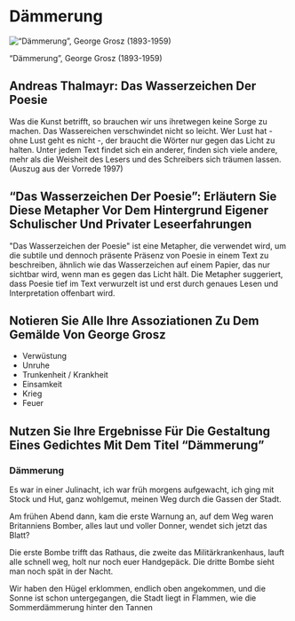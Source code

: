 # Dämmerung

![“Dämmerung”, George Grosz (1893-1959)](Da%CC%88mmerung/Untitled.png)

“Dämmerung”, George Grosz (1893-1959)

## Andreas Thalmayr: Das Wasserzeichen Der Poesie

Was die Kunst betrifft, so brauchen wir uns ihretwegen keine Sorge zu machen. Das Wassereichen verschwindet nicht so leicht. Wer Lust hat - ohne Lust geht es nicht -, der braucht die Wörter nur gegen das Licht zu halten. Unter jedem Text findet sich ein anderer, finden sich viele andere, mehr als die Weisheit des Lesers und des Schreibers sich träumen lassen.
(Auszug aus der Vorrede 1997)

## “Das Wasserzeichen Der Poesie”: Erläutern Sie Diese Metapher Vor Dem Hintergrund Eigener Schulischer Und Privater Leseerfahrungen

"Das Wasserzeichen der Poesie" ist eine Metapher, die verwendet wird, um die subtile und dennoch präsente Präsenz von Poesie in einem Text zu beschreiben, ähnlich wie das Wasserzeichen auf einem Papier, das nur sichtbar wird, wenn man es gegen das Licht hält. Die Metapher suggeriert, dass Poesie tief im Text verwurzelt ist und erst durch genaues Lesen und Interpretation offenbart wird.

## Notieren Sie Alle Ihre Assoziationen Zu Dem Gemälde Von George Grosz

- Verwüstung
- Unruhe
- Trunkenheit / Krankheit
- Einsamkeit
- Krieg
- Feuer

## Nutzen Sie Ihre Ergebnisse Für Die Gestaltung Eines Gedichtes Mit Dem Titel “Dämmerung”

### Dämmerung

Es war in einer Julinacht,
ich war früh morgens aufgewacht,
ich ging mit Stock und Hut, 
ganz wohlgemut, 
meinen Weg durch die Gassen der Stadt.

Am frühen Abend dann,
kam die erste Warnung an,
auf dem Weg waren Britanniens Bomber,
alles laut und voller Donner,
wendet sich jetzt das Blatt?

Die erste Bombe trifft das Rathaus,
die zweite das Militärkrankenhaus,
lauft alle schnell weg,
holt nur noch euer Handgepäck.
Die dritte Bombe sieht man noch spät in der Nacht.

Wir haben den Hügel erklommen,
endlich oben angekommen,
und die Sonne ist schon untergegangen,
die Stadt liegt in Flammen,
wie die Sommerdämmerung hinter den Tannen